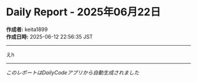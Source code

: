 # Daily Report - 2025年06月22日

**作成者:** keita1899  
**作成日時:** 2025-06-12 22:56:35 JST

---

えh

---

*このレポートはDailyCodeアプリから自動生成されました*
